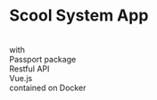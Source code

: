<h1>Scool System App</h1>
<br>
with
<br>
Passport package
<br>
Restful API
<br>
Vue.js
<br>
contained on Docker
